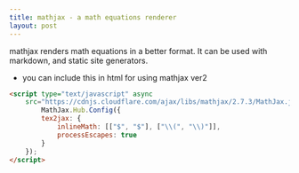 ```yaml
---
title: mathjax - a math equations renderer
layout: post
---
```


mathjax renders math equations in a better format.
It can be used with markdown, and static site generators.

- you can include this in html for using mathjax ver2

```html
<script type="text/javascript" async
    src="https://cdnjs.cloudflare.com/ajax/libs/mathjax/2.7.3/MathJax.js?config=TeX-MML-AM_CHTML">
        MathJax.Hub.Config({
        tex2jax: {
            inlineMath: [["$", "$"], ["\\(", "\\)"]],
            processEscapes: true
        }
    });
</script>
```
